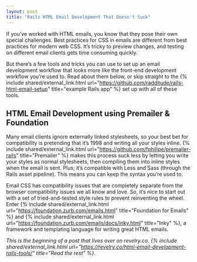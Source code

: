 ```yaml
---
layout: post
title: "Rails HTML Email Development That Doesn't Suck"
---
```


If you’ve worked with HTML emails, you know that they pose their own special challenges. Best practices for CSS in emails are different from best practices for modern web CSS. It’s tricky to preview changes, and testing on different email clients gets time consuming quickly.

But there’s a few tools and tricks you can use to set up an email development workflow that looks more like the front-end development workflow you’re used to. Read about them below, or skip straight to the {% include shared/external_link.html url="https://github.com/radditude/rails-html-email-setup" title="example Rails app" %} set up with all of these tools.

## HTML Email Development using Premailer & Foundation

Many email clients ignore externally linked stylesheets, so your best bet for compatibility is pretending that it’s 1998 and writing all your styles inline. {% include shared/external_link.html url="https://github.com/fphilipe/premailer-rails" title="Premailer" %} makes this process suck less by letting you write your styles as normal stylesheets, then compiling them into inline styles when the email is sent. Plus, it’s compatible with Less and Sass (through the Rails asset pipeline). This means you can keep the syntax you’re used to.

Email CSS has compatibility issues that are completely separate from the browser compatibility issues we all know and love. So, it’s nice to start out with a set of tried-and-tested style rules to prevent reinventing the wheel. Enter {% include shared/external_link.html url="https://foundation.zurb.com/emails.html" title="Foundation for Emails" %} and {% include shared/external_link.html url="https://foundation.zurb.com/emails/docs/inky.html" title="Inky" %}, a framework and templating language for writing great HTML emails.

_This is the beginning of a post that lives over on revelry.co_. _{% include shared/external_link.html url="https://revelry.co/html-email-development-rails-tools/" title="Read the rest" %}_.
